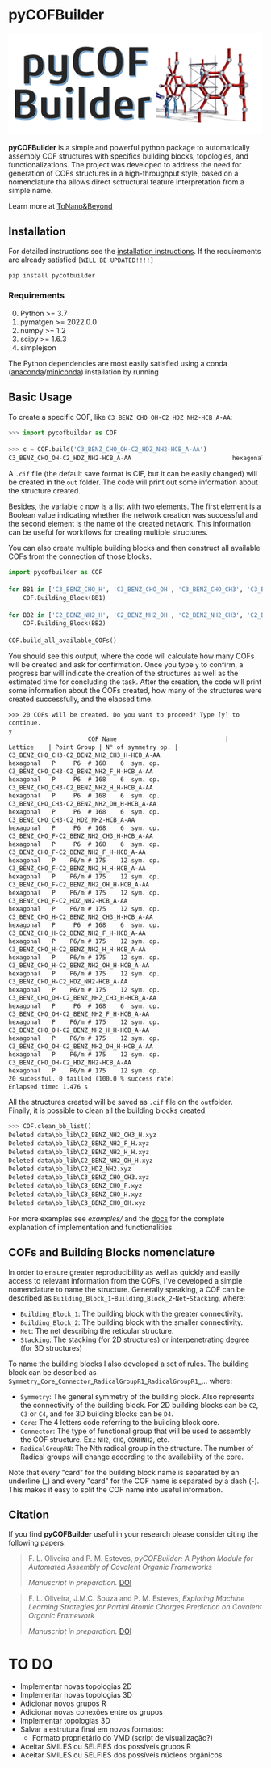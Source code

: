 # pyCOFBuilder

![puCOFBuilder](docs/header.png)

**pyCOFBuilder** is a simple and powerful python package to automatically assembly COF structures with specifics building blocks, topologies, and functionalizations. The project was developed to address the need for generation of COFs structures in a high-throughput style, based on a nomenclature tha allows direct sctructural feature interpretation from a simple name. 

Learn more at [ToNano&Beyond](https://tonanoandbeyondblog.wordpress.com/)


## Installation

For detailed instructions see the [installation instructions](https://tonanoandbeyondblog.wordpress.com/).
If the requirements are already satisfied `[WILL BE UPDATED!!!!]`
```
pip install pycofbuilder
```

### Requirements
0. Python >= 3.7
1. pymatgen >= 2022.0.0
2. numpy >= 1.2
3. scipy >= 1.6.3
4. simplejson


The Python dependencies are most easily satisfied using a conda
([anaconda](https://www.anaconda.com/distribution)/[miniconda](https://docs.conda.io/en/latest/miniconda.html))
installation by running

## Basic Usage

To create a specific COF, like `C3_BENZ_CHO_OH-C2_HDZ_NH2-HCB_A-AA`:
```python
>>> import pycofbuilder as COF

>>> c = COF.build('C3_BENZ_CHO_OH-C2_HDZ_NH2-HCB_A-AA')
C3_BENZ_CHO_OH-C2_HDZ_NH2-HCB_A-AA                            hexagonal   P    P6/m # 175    12 sym. op.
```

A `.cif` file (the default save format is CIF, but it can be easily changed) will be created in the `out` folder. The code will print out some information about the structure created.

Besides, the variable `c` now is a list with two elements. The first element is a Boolean value indicating whether the network creation was successful and the second element is the name of the created network. This information can be useful for workflows for creating multiple structures.

You can also create multiple building blocks and then construct all available COFs from the connection of those blocks.

```python
import pycofbuilder as COF

for BB1 in ['C3_BENZ_CHO_H', 'C3_BENZ_CHO_OH', 'C3_BENZ_CHO_CH3', 'C3_BENZ_CHO_F']:
	COF.Building_Block(BB1)
	
for BB2 in ['C2_BENZ_NH2_H', 'C2_BENZ_NH2_OH', 'C2_BENZ_NH2_CH3', 'C2_BENZ_NH2_F']:
	COF.Building_Block(BB2)

COF.build_all_available_COFs()

```

You should see this output, where the code will calculate how many COFs will be created and ask for confirmation. Once you type `y` to confirm, a progress bar will indicate the creation of the structures as well as the estimated time for concluding the task. After the creation, the code will print some information about the COFs created, how many of the structures were created successfully, and the elapsed time.   

```
>>> 20 COFs will be created. Do you want to proceed? Type [y] to continue.
y
                      COF Name                              |    Lattice    | Point Group | N° of symmetry op. |
C3_BENZ_CHO_CH3-C2_BENZ_NH2_CH3_H-HCB_A-AA                    hexagonal   P     P6  # 168    6  sym. op.
C3_BENZ_CHO_CH3-C2_BENZ_NH2_F_H-HCB_A-AA                      hexagonal   P     P6  # 168    6  sym. op.
C3_BENZ_CHO_CH3-C2_BENZ_NH2_H_H-HCB_A-AA                      hexagonal   P     P6  # 168    6  sym. op.
C3_BENZ_CHO_CH3-C2_BENZ_NH2_OH_H-HCB_A-AA                     hexagonal   P     P6  # 168    6  sym. op.
C3_BENZ_CHO_CH3-C2_HDZ_NH2-HCB_A-AA                           hexagonal   P     P6  # 168    6  sym. op.
C3_BENZ_CHO_F-C2_BENZ_NH2_CH3_H-HCB_A-AA                      hexagonal   P     P6  # 168    6  sym. op.
C3_BENZ_CHO_F-C2_BENZ_NH2_F_H-HCB_A-AA                        hexagonal   P    P6/m # 175    12 sym. op.
C3_BENZ_CHO_F-C2_BENZ_NH2_H_H-HCB_A-AA                        hexagonal   P    P6/m # 175    12 sym. op.
C3_BENZ_CHO_F-C2_BENZ_NH2_OH_H-HCB_A-AA                       hexagonal   P    P6/m # 175    12 sym. op.
C3_BENZ_CHO_F-C2_HDZ_NH2-HCB_A-AA                             hexagonal   P    P6/m # 175    12 sym. op.
C3_BENZ_CHO_H-C2_BENZ_NH2_CH3_H-HCB_A-AA                      hexagonal   P     P6  # 168    6  sym. op.
C3_BENZ_CHO_H-C2_BENZ_NH2_F_H-HCB_A-AA                        hexagonal   P    P6/m # 175    12 sym. op.
C3_BENZ_CHO_H-C2_BENZ_NH2_H_H-HCB_A-AA                        hexagonal   P    P6/m # 175    12 sym. op.
C3_BENZ_CHO_H-C2_BENZ_NH2_OH_H-HCB_A-AA                       hexagonal   P    P6/m # 175    12 sym. op.
C3_BENZ_CHO_H-C2_HDZ_NH2-HCB_A-AA                             hexagonal   P    P6/m # 175    12 sym. op.
C3_BENZ_CHO_OH-C2_BENZ_NH2_CH3_H-HCB_A-AA                     hexagonal   P     P6  # 168    6  sym. op.
C3_BENZ_CHO_OH-C2_BENZ_NH2_F_H-HCB_A-AA                       hexagonal   P    P6/m # 175    12 sym. op.
C3_BENZ_CHO_OH-C2_BENZ_NH2_H_H-HCB_A-AA                       hexagonal   P    P6/m # 175    12 sym. op.
C3_BENZ_CHO_OH-C2_BENZ_NH2_OH_H-HCB_A-AA                      hexagonal   P    P6/m # 175    12 sym. op.
C3_BENZ_CHO_OH-C2_HDZ_NH2-HCB_A-AA                            hexagonal   P    P6/m # 175    12 sym. op.
20 sucessful. 0 failled (100.0 % success rate)
Enlapsed time: 1.476 s
```

All the structures created will be saved as `.cif` file on the `out`folder.  
Finally, it is possible to clean all the building blocks created

```python
>>> COF.clean_bb_list()
Deleted data\bb_lib\C2_BENZ_NH2_CH3_H.xyz
Deleted data\bb_lib\C2_BENZ_NH2_F_H.xyz
Deleted data\bb_lib\C2_BENZ_NH2_H_H.xyz
Deleted data\bb_lib\C2_BENZ_NH2_OH_H.xyz
Deleted data\bb_lib\C2_HDZ_NH2.xyz
Deleted data\bb_lib\C3_BENZ_CHO_CH3.xyz
Deleted data\bb_lib\C3_BENZ_CHO_F.xyz
Deleted data\bb_lib\C3_BENZ_CHO_H.xyz
Deleted data\bb_lib\C3_BENZ_CHO_OH.xyz
```

For more examples see _examples/_ and the [docs](https://github.com/lipelopesoliveira/pyCOFBuilder/examples.html)
for the complete explanation of implementation and functionalities.


## COFs and Building Blocks nomenclature

In order to ensure greater reproducibility as well as quickly and easily access to relevant information from the COFs, I've developed a simple nomenclature to name the structure. Generally speaking, a COF can be described as `Building_Block_1`-`Building_Block_2`-`Net`-`Stacking`, where:

 - `Building_Block_1`: The building block with the greater connectivity.
 - `Building_Block_2`: The building block with the smaller connectivity.
 - `Net`: The net describing the reticular structure.
 - `Stacking`: The stacking (for 2D structures) or interpenetrating degree (for 3D structures) 

To name the building blocks I also developed a set of rules. The building block can be described as `Symmetry`\_`Core`\_`Connector`\_`RadicalGroupR1`\_`RadicalGroupR1`\_... where:

 - `Symmetry`: The general symmetry of the building block. Also represents the connectivity of the building block. For 2D building blocks can be `C2`, `C3` or `C4`, and for 3D building blocks can be `D4`. 
 - `Core`: The 4 letters code referring to the building block core. 
 - `Connector`: The type of functional group that will be used to assembly the COF structure. Ex.: `NH2`, `CHO`, `CONHNH2`, etc. 
 - `RadicalGroupRN`: The Nth radical group in the structure. The number of Radical groups will change according to the availability of the core.   

Note that every "card" for the building block name is separated by an underline (\_) and every "card" for the COF name is separated by a dash (-). This makes it easy to split the COF name into useful information.    

## Citation

If you find **pyCOFBuilder** useful in your research please consider citing the following papers:

> F. L. Oliveira and P. M. Esteves,
> *pyCOFBuilder: A Python Module for Automated Assembly of Covalent Organic Frameworks*
> 
> *Manuscript in preparation.* [DOI](https://doi.org/)

> F. L. Oliveira, J.M.C. Souza and P. M. Esteves,
> *Exploring Machine Learning Strategies for Partial Atomic Charges Prediction  on Covalent Organic Framework*
> 
> *Manuscript in preparation.* [DOI](https://doi.org/)

# TO DO

- Implementar novas topologias 2D
- Implementar novas topologias 3D
- Adicionar novos grupos R
- Adicionar novas conexões entre os grupos
- Implementar topologias 3D
- Salvar a estrutura final em novos formatos:
	- Formato proprietário do VMD (script de visualização?)
- Aceitar SMILES ou SELFIES dos possíveis grupos R
- Aceitar SMILES ou SELFIES dos possíveis núcleos orgânicos
